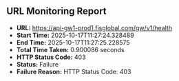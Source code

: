 ## URL Monitoring Report

- **URL:** https://api-gw1-prod1.fisglobal.com/gw/v1/health
- **Start Time:** 2025-10-17T11:27:24.328489
- **End Time:** 2025-10-17T11:27:25.228575
- **Total Time Taken:** 0.900086 seconds
- **HTTP Status Code:** 403
- **Status:** Failure
- **Failure Reason:** HTTP Status Code: 403
